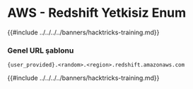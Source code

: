 # AWS - Redshift Yetkisiz Enum

{{#include ../../../../banners/hacktricks-training.md}}

### Genel URL şablonu
```
{user_provided}.<random>.<region>.redshift.amazonaws.com
```
{{#include ../../../../banners/hacktricks-training.md}}
